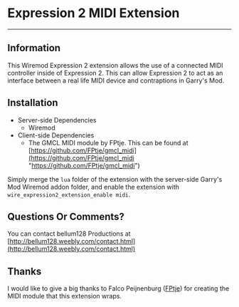 # Expression 2 MIDI Extension #

----------
## Information ##
This Wiremod Expression 2 extension allows the use of a connected MIDI controller inside of Expression 2. This can allow Expression 2 to act as an interface between a real life MIDI device and contraptions in Garry's Mod.

## Installation ##
- Server-side Dependencies
	- Wiremod 
- Client-side Dependencies
	- The GMCL MIDI module by FPtje. This can be found at [https://github.com/FPtje/gmcl_midi](https://github.com/FPtje/gmcl_midi "https://github.com/FPtje/gmcl_midi")

Simply merge the `lua` folder of the extension with the server-side Garry's Mod Wiremod addon folder, and enable the extension with `wire_expression2_extension_enable midi`.  

## Questions Or Comments?
You can contact bellum128 Productions at [http://bellum128.weebly.com/contact.html](http://bellum128.weebly.com/contact.html)

## Thanks ##
I would like to give a big thanks to Falco Peijnenburg ([FPtje](https://github.com/FPtje "FPtje")) for creating the MIDI module that this extension wraps.